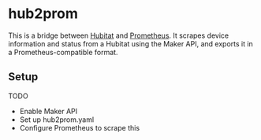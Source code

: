 # hub2prom

This is a bridge between [Hubitat](https://hubitat.com/) and [Prometheus](https://prometheus.io/).
It scrapes device information and status from a Hubitat using the Maker API,
and exports it in a Prometheus-compatible format.

## Setup

TODO

* Enable Maker API
* Set up hub2prom.yaml
* Configure Prometheus to scrape this

